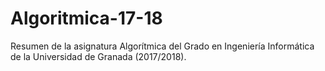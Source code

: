 # Algoritmica-17-18
Resumen de la asignatura Algorítmica del Grado en Ingeniería Informática de la Universidad de Granada (2017/2018).
